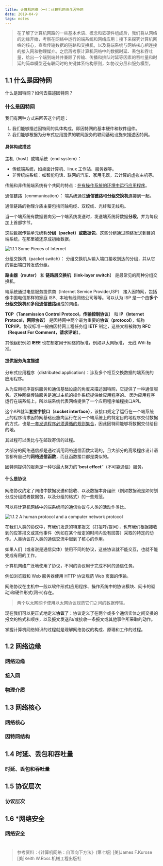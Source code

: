 ```yaml
---
title: 计算机网络（一）：计算机网络与因特网
date: 2019-04-9
tags: notes
---
```



> 在了解了计算机网路的一些基本术语、概念和软硬件组成后，我们将从网络的边缘开始，考察在网络中运行的端系统和网络应用；接下来探究计算机网络的核心，查看传输数据的链路和交换机，以及将端系统与网络核心相连接的接入网和物理媒介。之后再考察计算机网络中的数据时延、丢包和吞吐量，给出一个端到端并并兼顾了传输、传播和排队时延等因素的吞吐量和时延的简单模型还有联网时的关键体系结构原则，如协议分层和服务模型。

## 1.1 什么是因特网

什么是因特网？如何去描述因特网？

### 什么是因特网

我们有两种方式来回答这个问题：

1) 我们能够描述因特网的具体构成，即因特网的基本硬件和软件组件。
2) 我们能够根据为分布式应用提供的联网服务的联网基础设施来描述因特网。

#### 具体构成描述

主机（host）或端系统（end system）：
   * 传统端系统，如桌面计算机、linux 工作站、服务器等。 
   * 非传统端系统：如智能电话、联网的汽车、家用电器，云计算的虚拟主机等。 

传统和非传统端系统有个共同的特点：<u>在有操作系统的环境中运行应用程序</u>。

通信链路（communication）： 端系统通过**通信链路**和**分组交换机**连接到一起。 

通信链路的物理介质主要包括同轴电缆、双绞线、光纤和无线电。

当一个端系统有数据要向另一个端系统发送时，发送端系统将数据**分段**，并为每段加上首部字节。

这些数据传输单元统称**分组（packet）**或**数据包**。这些分组通过网络发送到目的端系统，在那里被还原成初始数据。

![1.1.1 Some Pieces of Internet](assets/computernetworking/img/1.1.1.jpg)

分组交换机（packet switch）： 分组交换机从输入端口接收到达的分组，并从它的输出端口转发该分组。 

**路由器（router）** 和 **链路层交换机（link-layer switch）** 是最常见的两种分组交换机。

端系统通过电信服务提供商（Internet Service Provider,ISP） 接入因特网，包括像中国电信那样的家庭 ISP、本地有线网络公司等等。可以认为 ISP 是一个由**多个分组交换机**和**多段通信链路**组成的网络。 

**TCP（Tansmission Control Protocol，传输控制协议）** 和 **IP（Internet Protocol，网际协议）** 是因特网中两个最为重要的**协议（protocol）**，统称**TCP/IP**。协议标准一般由因特网工程任务组 **IETF** 制定，这些文档被称为 **RFC（Request For Comment，请求评论）**。

其他组织例如 **IEEE** 也在制定用于网络的标准，例如以太网标准， 无线 Wifi 标准。

#### 提供服务角度描述

分布式应用程序（distributed application）：涉及多个相互交换数据的端系统的应用程序。

从为应用程序提供服务和通信基础设施的角度来描述因特网，它提供了一种通信服务。这种网络传输服务是通过主机的操作系统提供给应用程序的。 因为应用程序运行在端系统上，所以端系统代表网络提供了一个应用程序编程接口API。

这个API就叫**套接字接口（socket interface）**，该接口规定了运行在一个端系统上的程序请求因特网基础设施向运行在另一个端系统上的特定目的地程序交付数据的方式，也是<u>一套发送程序必须遵循的规则集合</u>，因此因特网能够将数据交付给目的地。

其过程可以类比与在邮政寄信的过程。

大部分的网络通信都是通过调用网络通信函数实现的，且大部分的高级程序设计语言都有自己的**网络通信函数**，而且函数接口都是类似的。

因特网提供的服务是一种尽最大努力的“**best effect**”（不可靠通信）服务。

#### 什么是协议 

网络协议约定了网络中数据发送和接收、以及数据本身组织（例如数据流是如何划分成分组或者数据包，以及分组的格式）的一些规范。

可以将计算机网络中的端系统间的通信协议与人类的活动作类比。

![1.1.2 A human protocol and a computer network protocol](assets/computernetworking/img/1.1.2.jpg)

在我们人类的协议中，有我们发送的特定报文（打招呼/提问），也有我们根据接收到的应答报文或其他事件（例如在某个给定的时间内没有回答）采取的特定的动作。人类协议在人类的通信交流中起到了核心的作用。

如果人们（或者说是通信实体）使用不同的协议，这些协议就不能交互，也就不能完成有用的工作。


计算机网络广泛地使用了协议，不同的协议用于完成不同的通信任务。

例如浏览器和 Web 服务器使用 HTTP 协议规范 Web 页面的传输。 

网络协议在主机中一般以软件形式(应用程序、操作系统中的协议模块、网卡的驱动)和硬件形式(网卡)存在。

> 两个以太网网卡使用以太网协议规范它们之间的数据传输。

现在我们可以更正式地定义**协议**了：协议定义了在两个或多个通信实体之间交换的报文的格式和顺序，以及报文发送和/或接收一条报文或其他事件所采取的动作。

掌握计算机网络知识的过程就是理解网络协议的构成、原理和工作的过程。 

## 1.2 网络边缘



### 网络边缘



### 接入网



### 物理介质



## 1.3 网络核心



### 网络核心



### 因特网结构



## 1.4 时延、丢包和吞吐量



### 时延、丢包和吞吐量



## 1.5 协议层次



### 协议层次




## 1.6 *网络安全


### 网络安全





#

> 参考资料：《计算机网络：自顶向下方法》(第七版) [美]James F.Kurose [美]Keith W.Ross 机械工程出版社